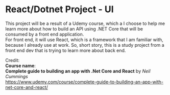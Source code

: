 # React/Dotnet Project - UI

This project will be a result of a Udemy course, which a I choose to help me learn more about how to build an API using .NET Core that will be consumed by a front end application.  
For front end, it will use React, which is a framework that I am familiar with, because I already use at work.
So, short story, this is a study project from a front end dev that is trying to learn more about back end.




Credit:  
**Course name**:  
**Complete guide to building an app with .Net Core and React** by *Neil Cummings*  
https://www.udemy.com/course/complete-guide-to-building-an-app-with-net-core-and-react/
